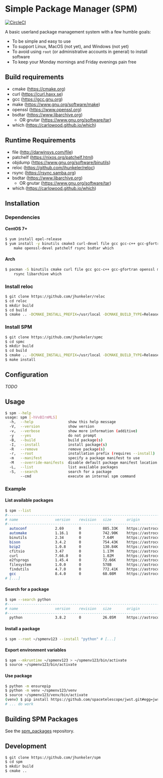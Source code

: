 # Simple Package Manager (SPM)

[![CircleCI](https://circleci.com/gh/jhunkeler/spmc/tree/master.svg?style=svg)](https://circleci.com/gh/jhunkeler/spmc/tree/master)

A basic userland package management system with a few humble goals:

- To be simple and easy to use
- To support Linux, MacOS (not yet), and Windows (not yet)
- To avoid using `root` (or administrative accounts in general) to install software
- To keep your Monday mornings and Friday evenings pain free

## Build requirements

- cmake (https://cmake.org)
- curl (https://curl.haxx.se)
- gcc (https://gcc.gnu.org)
- make (https://www.gnu.org/software/make)
- openssl (https://www.openssl.org)
- bsdtar (https://www.libarchive.org)
  - OR gnutar (https://www.gnu.org/software/tar)
- which (https://carlowood.github.io/which)

## Runtime Requirements

- file (http://darwinsys.com/file)
- patchelf (https://nixos.org/patchelf.html)
- objdump (https://www.gnu.org/software/binutils)
- reloc (https://github.com/jhunkeler/reloc)
- rsync (https://rsync.samba.org)
- bsdtar (https://www.libarchive.org)
  - OR gnutar (https://www.gnu.org/software/tar)
- which (https://carlowood.github.io/which)

## Installation

### Dependencies

#### CentOS 7+

```bash
$ yum install epel-release
$ yum install -y binutils cmake3 curl-devel file gcc gcc-c++ gcc-gfortran glibc-devel \
    make openssl-devel patchelf rsync bsdtar which
```

#### Arch

```bash
$ pacman -S binutils cmake curl file gcc gcc-c++ gcc-gfortran openssl make patchelf \
    rsync libarchive which
```

### Install reloc

```bash
$ git clone https://github.com/jhunkeler/reloc
$ cd reloc
$ mkdir build
$ cd build
$ cmake .. -DCMAKE_INSTALL_PREFIX=/usr/local -DCMAKE_BUILD_TYPE=Release
```

### Install SPM

```bash
$ git clone https://github.com/jhunkeler/spmc
$ cd spmc
$ mkdir build
$ cd build
$ cmake .. -DCMAKE_INSTALL_PREFIX=/usr/local -DCMAKE_BUILD_TYPE=Release
$ make install
```

## Configuration

_TODO_

## Usage

```bash
$ spm --help
usage: spm [-hVvBIrmMLS]
  -h,  --help                show this help message
  -V,  --version             show version
  -v,  --verbose             show more information (additive)
  -y   --yes                 do not prompt
  -B,  --build               build package(s)
  -I,  --install             install package(s)
  -R   --remove              remove package(s)
  -r,  --root                installation prefix (requires --install)
  -m   --manifest            specify a package manifest to use
  -M   --override-manifests  disable default package manifest location
  -L,  --list                list available packages
  -S,  --search              search for a package
       --cmd                 execute an internal spm command
```

### Example

#### List available packages
```bash
$ spm --list
#-------------------------------------------------------------------------------
# name                 version    revision   size       origin
#-------------------------------------------------------------------------------
  autoconf             2.69       0          885.33K    https://astroconda.org/spm
  automake             1.16.1     0          742.90K    https://astroconda.org/spm
  binutils             2.34       0          7.64M      https://astroconda.org/spm
  bison                3.4.2      0          754.43K    https://astroconda.org/spm
  bzip2                1.0.8      0          130.84K    https://astroconda.org/spm
  cfitsio              3.47       0          1.17M      https://astroconda.org/spm
  curl                 7.66.0     0          1.02M      https://astroconda.org/spm
  e2fsprogs            1.45.4     0          72.66K     https://astroconda.org/spm
  filesystem           1.0.0      0          578B       https://astroconda.org/spm
  findutils            4.7.0      0          772.41K    https://astroconda.org/spm
  gcc                  8.4.0      0          60.08M     https://astroconda.org/spm
# [...]
```

#### Search for a package
```bash
$ spm --search python
#-------------------------------------------------------------------------------
# name                 version    revision   size       origin
#-------------------------------------------------------------------------------
  python               3.8.2      0          26.05M     https://astroconda.org/spm
```

#### Install a package
```bash
$ spm --root ~/spmenv123 --install "python" # [...]
```

#### Export environment variables

```bash
$ spm --mkruntime ~/spmenv123 > ~/spmenv123/bin/activate
$ source ~/spmenv123/bin/activate
```

#### Use package

```bash
$ python -m ensurepip
$ python -m venv ~/spmenv123/venv
$ source ~/spmenv123/venv/bin/activate
(venv) $ pip install https://github.com/spacetelescope/jwst.git#egg=jwst
# ... do work
```

## Building SPM Packages

See the [spm_packages](https://github.com/jhunkeler/spm_packages) repository.

## Development

```bash
$ git clone https://github.com/jhunkeler/spm
$ cd spm
$ mkdir build
$ cmake ..
```



